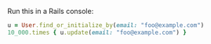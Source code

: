 Run this in a Rails console:

```ruby
u = User.find_or_initialize_by(email: "foo@example.com")
10_000.times { u.update(email: "foo@example.com") }
```
